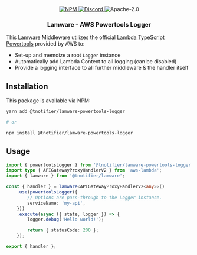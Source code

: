<div align="center">
    <a href="https://www.npmjs.com/package/@tnotifier/lamware-powertools-logger" target="_blank">
        <img src="https://img.shields.io/npm/v/@tnotifier/lamware-powertools-logger?style=flat-square" alt="NPM" />
    </a>
    <a href="https://discord.gg/XMrHXtN" target="_blank">
        <img src="https://img.shields.io/discord/123906549860139008?color=7289DA&label=discord&logo=discord&logoColor=FFFFFF&style=flat-square" alt="Discord" />
    </a>
    <img src="https://img.shields.io/npm/l/@tnotifier/lamware-powertools-logger?style=flat-square" alt="Apache-2.0" />
    <h3>Lamware - AWS Powertools Logger</h3>
</div>

This [Lamware](https://github.com/tnotifier/lamware) Middleware utilizes the official [Lambda TypeScript Powertools](https://awslabs.github.io/aws-lambda-powertools-typescript/latest/core/logger/) provided by AWS to:

- Set-up and memoize a root `Logger` instance
- Automatically add Lambda Context to all logging (can be disabled)
- Provide a logging interface to all further middleware & the handler itself

## Installation

This package is available via NPM:

```bash
yarn add @tnotifier/lamware-powertools-logger

# or

npm install @tnotifier/lamware-powertools-logger
```

## Usage

```typescript
import { powertoolsLogger } from '@tnotifier/lamware-powertools-logger';
import type { APIGatewayProxyHandlerV2 } from 'aws-lambda';
import { lamware } from '@tnotifier/lamware';

const { handler } = lamware<APIGatewayProxyHandlerV2<any>>()
    .use(powertoolsLogger({
        // Options are pass-through to the Logger instance.
        serviceName: 'my-api',
    }))
    .execute(async ({ state, logger }) => {
        logger.debug('Hello world!');

        return { statusCode: 200 };
    });

export { handler };
```
